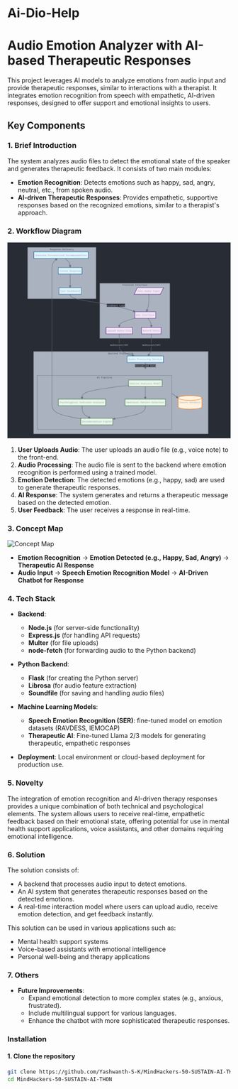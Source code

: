 # Ai-Dio-Help
# Audio Emotion Analyzer with AI-based Therapeutic Responses

This project leverages AI models to analyze emotions from audio input and provide therapeutic responses, similar to interactions with a therapist. It integrates emotion recognition from speech with empathetic, AI-driven responses, designed to offer support and emotional insights to users.

## Key Components

### 1. **Brief Introduction**
The system analyzes audio files to detect the emotional state of the speaker and generates therapeutic feedback. It consists of two main modules:
- **Emotion Recognition**: Detects emotions such as happy, sad, angry, neutral, etc., from spoken audio.
- **AI-driven Therapeutic Responses**: Provides empathetic, supportive responses based on the recognized emotions, similar to a therapist's approach.

### 2. **Workflow Diagram**

![Workflow Diagram](./assets/workflow_diagram.png)

1. **User Uploads Audio**: The user uploads an audio file (e.g., voice note) to the front-end.
2. **Audio Processing**: The audio file is sent to the backend where emotion recognition is performed using a trained model.
3. **Emotion Detection**: The detected emotions (e.g., happy, sad) are used to generate therapeutic responses.
4. **AI Response**: The system generates and returns a therapeutic message based on the detected emotion.
5. **User Feedback**: The user receives a response in real-time.

### 3. **Concept Map**

![Concept Map](./assets/concept_map.png)

- **Emotion Recognition** -> **Emotion Detected (e.g., Happy, Sad, Angry)** -> **Therapeutic AI Response**
- **Audio Input** -> **Speech Emotion Recognition Model** -> **AI-Driven Chatbot for Response**

### 4. **Tech Stack**
- **Backend**: 
  - **Node.js** (for server-side functionality)
  - **Express.js** (for handling API requests)
  - **Multer** (for file uploads)
  - **node-fetch** (for forwarding audio to the Python backend)
  
- **Python Backend**: 
  - **Flask** (for creating the Python server)
  - **Librosa** (for audio feature extraction)
  - **Soundfile** (for saving and handling audio files)
  
- **Machine Learning Models**:
  - **Speech Emotion Recognition (SER)**: fine-tuned model on emotion datasets (RAVDESS, IEMOCAP)
  - **Therapeutic AI**: Fine-tuned Llama 2/3 models for generating therapeutic, empathetic responses

- **Deployment**: Local environment or cloud-based deployment for production use.

### 5. **Novelty**
The integration of emotion recognition and AI-driven therapy responses provides a unique combination of both technical and psychological elements. The system allows users to receive real-time, empathetic feedback based on their emotional state, offering potential for use in mental health support applications, voice assistants, and other domains requiring emotional intelligence.

### 6. **Solution**
The solution consists of:
- A backend that processes audio input to detect emotions.
- An AI system that generates therapeutic responses based on the detected emotions.
- A real-time interaction model where users can upload audio, receive emotion detection, and get feedback instantly.

This solution can be used in various applications such as:
- Mental health support systems
- Voice-based assistants with emotional intelligence
- Personal well-being and therapy applications

### 7. **Others**

- **Future Improvements**:
  - Expand emotional detection to more complex states (e.g., anxious, frustrated).
  - Include multilingual support for various languages.
  - Enhance the chatbot with more sophisticated therapeutic responses.

### Installation

#### 1. Clone the repository

```bash
git clone https://github.com/Yashwanth-S-K/MindHackers-50-SUSTAIN-AI-THON.git
cd MindHackers-50-SUSTAIN-AI-THON
